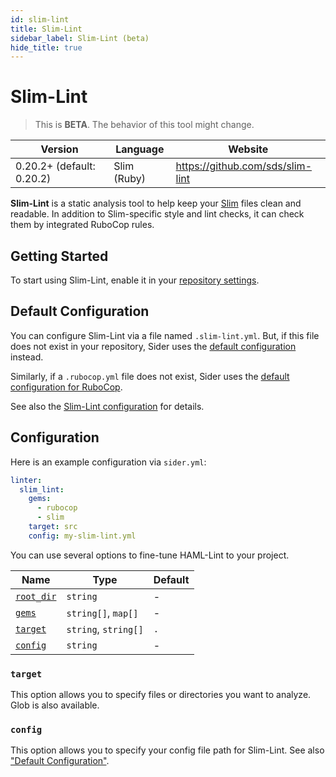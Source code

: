 ```yaml
---
id: slim-lint
title: Slim-Lint
sidebar_label: Slim-Lint (beta)
hide_title: true
---
```


# Slim-Lint

> This is **BETA**. The behavior of this tool might change.

| Version                   | Language    | Website                          |
| ------------------------- | ----------- | -------------------------------- |
| 0.20.2+ (default: 0.20.2) | Slim (Ruby) | https://github.com/sds/slim-lint |

**Slim-Lint** is a static analysis tool to help keep your [Slim](http://slim-lang.com) files clean and readable.
In addition to Slim-specific style and lint checks, it can check them by integrated RuboCop rules.

## Getting Started

To start using Slim-Lint, enable it in your [repository settings](../../getting-started/repository-settings.md).

## Default Configuration

You can configure Slim-Lint via a file named `.slim-lint.yml`.
But, if this file does not exist in your repository, Sider uses the [default configuration](https://github.com/sider/runners/blob/HEAD/images/slim_lint/sider_recommended_slim_lint.yml) instead.

Similarly, if a `.rubocop.yml` file does not exist, Sider uses the [default configuration for RuboCop](https://github.com/sider/runners/blob/HEAD/images/slim_lint/default_rubocop.yml).

See also the [Slim-Lint configuration](https://github.com/sds/slim-lint#configuration) for details.

## Configuration

Here is an example configuration via `sider.yml`:

```yaml
linter:
  slim_lint:
    gems:
      - rubocop
      - slim
    target: src
    config: my-slim-lint.yml
```

You can use several options to fine-tune HAML-Lint to your project.

| Name                                                                                  | Type                 | Default |
| ------------------------------------------------------------------------------------- | -------------------- | ------- |
| [`root_dir`](../../getting-started/custom-configuration.md#linteranalyzer_idroot_dir) | `string`             | -       |
| [`gems`](../../getting-started/custom-configuration.md#linteranalyzer_idgems)         | `string[]`, `map[]`  | -       |
| [`target`](#target)                                                                   | `string`, `string[]` | `.`     |
| [`config`](#config)                                                                   | `string`             | -       |

### `target`

This option allows you to specify files or directories you want to analyze. Glob is also available.

### `config`

This option allows you to specify your config file path for Slim-Lint.
See also ["Default Configuration"](#default-configuration).
